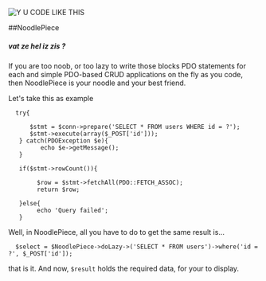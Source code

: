 
![Y U CODE LIKE THIS](http://i.imm.io/1hvBM.jpeg)

##NoodlePiece


##### vat ze hel iz zis ? 

If you are too noob, or too lazy to write those blocks PDO statements for each and simple
PDO-based CRUD applications on the fly as you code, then NoodlePiece is your noodle and your best friend. 

Let's take this as example

      
      try{
      	
          $stmt = $conn->prepare('SELECT * FROM users WHERE id = ?');
          $stmt->execute(array($_POST['id']));
       } catch(PDOException $e){
         	 echo $e->getMessage();
       }
       
       if($stmt->rowCount()){
         	
         	$row = $stmt->fetchAll(PDO::FETCH_ASSOC); 
         	return $row; 
         	
       }else{
         	echo 'Query failed';
       }


Well, in NoodlePiece, all you have to do to get the same result is... 

      $select = $NoodlePiece->doLazy->('SELECT * FROM users')->where('id = ?', $_POST['id']); 

that is it. And now, `$result` holds the required data, for your to display. 






